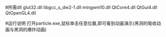 #所需dll
glut32.dll
libgcc_s_dw2-1.dll
mingwm10.dll
QtCore4.dll
QtGui4.dll
QtOpenGL4.dll

#运行说明
打开particle.exe,鼠标单击任意位置,即可看到动画演示(黑洞的吸收动画与黑洞的爆炸动画)